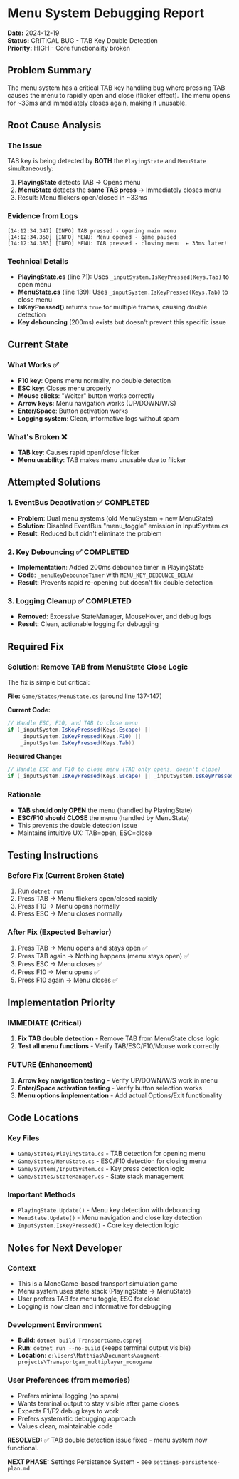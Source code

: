 # Menu System Debugging Report
**Date:** 2024-12-19  
**Status:** CRITICAL BUG - TAB Key Double Detection  
**Priority:** HIGH - Core functionality broken

## Problem Summary
The menu system has a critical TAB key handling bug where pressing TAB causes the menu to rapidly open and close (flicker effect). The menu opens for ~33ms and immediately closes again, making it unusable.

## Root Cause Analysis

### The Issue
TAB key is being detected by **BOTH** the `PlayingState` and `MenuState` simultaneously:

1. **PlayingState** detects TAB → Opens menu
2. **MenuState** detects the **same TAB press** → Immediately closes menu
3. Result: Menu flickers open/closed in ~33ms

### Evidence from Logs
```
[14:12:34.347] [INFO] TAB pressed - opening main menu
[14:12:34.350] [INFO] MENU: Menu opened - game paused  
[14:12:34.383] [INFO] MENU: TAB pressed - closing menu  ← 33ms later!
```

### Technical Details
- **PlayingState.cs** (line 71): Uses `_inputSystem.IsKeyPressed(Keys.Tab)` to open menu
- **MenuState.cs** (line 139): Uses `_inputSystem.IsKeyPressed(Keys.Tab)` to close menu
- **IsKeyPressed()** returns `true` for multiple frames, causing double detection
- **Key debouncing** (200ms) exists but doesn't prevent this specific issue

## Current State

### What Works ✅
- **F10 key**: Opens menu normally, no double detection
- **ESC key**: Closes menu properly
- **Mouse clicks**: "Weiter" button works correctly
- **Arrow keys**: Menu navigation works (UP/DOWN/W/S)
- **Enter/Space**: Button activation works
- **Logging system**: Clean, informative logs without spam

### What's Broken ❌
- **TAB key**: Causes rapid open/close flicker
- **Menu usability**: TAB makes menu unusable due to flicker

## Attempted Solutions

### 1. EventBus Deactivation ✅ COMPLETED
- **Problem**: Dual menu systems (old MenuSystem + new MenuState)
- **Solution**: Disabled EventBus "menu_toggle" emission in InputSystem.cs
- **Result**: Reduced but didn't eliminate the problem

### 2. Key Debouncing ✅ COMPLETED  
- **Implementation**: Added 200ms debounce timer in PlayingState
- **Code**: `_menuKeyDebounceTimer` with `MENU_KEY_DEBOUNCE_DELAY`
- **Result**: Prevents rapid re-opening but doesn't fix double detection

### 3. Logging Cleanup ✅ COMPLETED
- **Removed**: Excessive StateManager, MouseHover, and debug logs
- **Result**: Clean, actionable logging for debugging

## Required Fix

### Solution: Remove TAB from MenuState Close Logic
The fix is simple but critical:

**File:** `Game/States/MenuState.cs` (around line 137-147)

**Current Code:**
```csharp
// Handle ESC, F10, and TAB to close menu
if (_inputSystem.IsKeyPressed(Keys.Escape) ||
    _inputSystem.IsKeyPressed(Keys.F10) ||
    _inputSystem.IsKeyPressed(Keys.Tab))
```

**Required Change:**
```csharp
// Handle ESC and F10 to close menu (TAB only opens, doesn't close)
if (_inputSystem.IsKeyPressed(Keys.Escape) || _inputSystem.IsKeyPressed(Keys.F10))
```

### Rationale
- **TAB should only OPEN** the menu (handled by PlayingState)
- **ESC/F10 should CLOSE** the menu (handled by MenuState)
- This prevents the double detection issue
- Maintains intuitive UX: TAB=open, ESC=close

## Testing Instructions

### Before Fix (Current Broken State)
1. Run `dotnet run`
2. Press TAB → Menu flickers open/closed rapidly
3. Press F10 → Menu opens normally
4. Press ESC → Menu closes normally

### After Fix (Expected Behavior)
1. Press TAB → Menu opens and stays open ✅
2. Press TAB again → Nothing happens (menu stays open) ✅
3. Press ESC → Menu closes ✅
4. Press F10 → Menu opens ✅
5. Press F10 again → Menu closes ✅

## Implementation Priority

### IMMEDIATE (Critical)
1. **Fix TAB double detection** - Remove TAB from MenuState close logic
2. **Test all menu functions** - Verify TAB/ESC/F10/Mouse work correctly

### FUTURE (Enhancement)
1. **Arrow key navigation testing** - Verify UP/DOWN/W/S work in menu
2. **Enter/Space activation testing** - Verify button selection works
3. **Menu options implementation** - Add actual Options/Exit functionality

## Code Locations

### Key Files
- `Game/States/PlayingState.cs` - TAB detection for opening menu
- `Game/States/MenuState.cs` - ESC/F10 detection for closing menu  
- `Game/Systems/InputSystem.cs` - Key press detection logic
- `Game/States/StateManager.cs` - State stack management

### Important Methods
- `PlayingState.Update()` - Menu key detection with debouncing
- `MenuState.Update()` - Menu navigation and close key detection
- `InputSystem.IsKeyPressed()` - Core key detection logic

## Notes for Next Developer

### Context
- This is a MonoGame-based transport simulation game
- Menu system uses state stack (PlayingState → MenuState)
- User prefers TAB for menu toggle, ESC for close
- Logging is now clean and informative for debugging

### Development Environment
- **Build**: `dotnet build TransportGame.csproj`
- **Run**: `dotnet run --no-build` (keeps terminal output visible)
- **Location**: `c:\Users\Matthias\Documents\augment-projects\Transportgam_multiplayer_monogame`

### User Preferences (from memories)
- Prefers minimal logging (no spam)
- Wants terminal output to stay visible after game closes
- Expects F1/F2 debug keys to work
- Prefers systematic debugging approach
- Values clean, maintainable code

**RESOLVED:** ✅ TAB double detection issue fixed - menu system now functional.

**NEXT PHASE:** Settings Persistence System - see `settings-persistence-plan.md`
